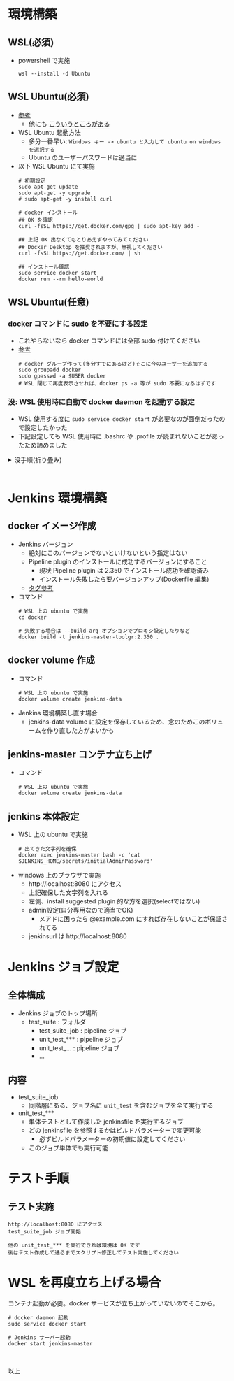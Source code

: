 # 環境構築
## WSL(必須)
- powershell で実施
  ```
  wsl --install -d Ubuntu
  ```

## WSL Ubuntu(必須)
- [参考](https://docs.docker.jp/linux/step_one.html)
  - 他にも [こういうところがある](https://zenn.dev/taiga533/articles/11f1b21ef4a5ff)
- WSL Ubuntu 起動方法
  - 多分一番早い: `Windows キー -> ubuntu と入力して ubuntu on windows を選択する`
  - Ubuntu のユーザーパスワードは適当に
- 以下 WSL Ubuntu にて実施
  ```
  # 初期設定
  sudo apt-get update
  sudo apt-get -y upgrade
  # sudo apt-get -y install curl
  
  # docker インストール
  ## OK を確認
  curl -fsSL https://get.docker.com/gpg | sudo apt-key add -
  
  ## 上記 OK 出なくてもとりあえずやってみてください
  ## Docker Desktop を推奨されますが、無視してください
  curl -fsSL https://get.docker.com/ | sh
  
  ## インストール確認
  sudo service docker start
  docker run --rm hello-world
  ```

## WSL Ubuntu(任意)
### docker コマンドに sudo を不要にする設定
- これやらないなら docker コマンドには全部 sudo 付けてください
- [参考](https://qiita.com/DQNEO/items/da5df074c48b012152ee)
  ```
  # docker グループ作って(多分すでにあるけど)そこに今のユーザーを追加する
  sudo groupadd docker
  sudo gpasswd -a $USER docker
  # WSL 閉じて再度表示させれば、docker ps -a 等が sudo 不要になるはずです
  ```

### 没: WSL 使用時に自動で docker daemon を起動する設定
- WSL 使用する度に `sudo service docker start` が必要なのが面倒だったので設定したかった
- 下記設定しても WSL 使用時に .bashrc や .profile が読まれないことがあったため諦めました

<details><summary>没手順(折り畳み)</summary><div>

- [参考](https://zenn.dev/taiga533/articles/11f1b21ef4a5ff)
  ```
  # daemon 起動コマンドの sudo でのパスワード入力回避設定
  sudo visudo
  # エディタにて以下追記して保存(ユーザー名は Ubuntu のもの)
  # GNU エディタの場合、Ctrl + x -> y で保存して終了
  ユーザー名 ALL=NOPASSWD: /usr/sbin/service docker start, /usr/sbin/service docker stop, /usr/sbin/service docker restart
  
  # WSL 使用時の docker daemon 起動設定
  sudo vim $HOME/.bashrc
  # 以下追記して保存
  service docker status > /dev/null 2>&1
  if [ $? = 1 ]; then
    sudo service docker start
  fi
  
  # Ubuntu on WSL でターミナルログイン時に .bashrc を読み込ませる設定
  sudo vim $HOME/.bash_profile
  # 以下記載して保存
  if [[ -f ~/.bashrc ]] ; then
    . ~/.bashrc
  fi
  ```

</div></details>

<br>

# Jenkins 環境構築
## docker イメージ作成
- Jenkins バージョン
  - 絶対にこのバージョンでないといけないという指定はない
  - Pipeline plugin のインストールに成功するバージョンにすること
    - 現状 Pipeline plugin は 2.350 でインストール成功を確認済み
    - インストール失敗したら要バージョンアップ(Dockerfile 編集)
  - [タグ参考](https://hub.docker.com/r/jenkins/jenkins)
- コマンド
  ```
  # WSL 上の ubuntu で実施
  cd docker
  
  # 失敗する場合は --build-arg オプションでプロキシ設定したりなど
  docker build -t jenkins-master-toolgr:2.350 .
  ```

## docker volume 作成
- コマンド
  ```
  # WSL 上の ubuntu で実施
  docker volume create jenkins-data
  ```
- Jenkins 環境構築し直す場合
  - jenkins-data volume に設定を保存しているため、念のためこのボリュームを作り直した方がよいかも

## jenkins-master コンテナ立ち上げ
- コマンド
  ```
  # WSL 上の ubuntu で実施
  docker volume create jenkins-data
  ```

## jenkins 本体設定
- WSL 上の ubuntu で実施
  ```
  # 出てきた文字列を確保
  docker exec jenkins-master bash -c 'cat $JENKINS_HOME/secrets/initialAdminPassword'
  ```
- windows 上のブラウザで実施
  - http://localhost:8080 にアクセス
  - 上記確保した文字列を入れる
  - 左側、install suggested plugin 的な方を選択(selectではない)
  - admin設定(自分専用なので適当でOK)
    - メアドに困ったら @example.com にすれば存在しないことが保証されてる
  - jenkinsurl は http://localhost:8080

# Jenkins ジョブ設定
## 全体構成
- Jenkins ジョブのトップ場所
  - test_suite : フォルダ
    - test_suite_job : pipeline ジョブ
    - unit_test_***  : pipeline ジョブ
    - unit_test_...  : pipeline ジョブ
    - ...

## 内容
- test_suite_job
  - 同階層にある、ジョブ名に `unit_test` を含むジョブを全て実行する
- unit_test_***
  - 単体テストとして作成した jenkinsfile を実行するジョブ
  - どの jenkinsfile を参照するかはビルドパラメーターで変更可能
    - 必ずビルドパラメーターの初期値に設定してください
  - このジョブ単体でも実行可能

# テスト手順
## テスト実施
```
http://localhost:8080 にアクセス
test_suite_job ジョブ開始

他の unit_test_*** を実行できれば環境は OK です
後はテスト作成して通るまでスクリプト修正してテスト実施してください
```

# WSL を再度立ち上げる場合
コンテナ起動が必要。docker サービスが立ち上がっていないのでそこから。

```
# docker daemon 起動
sudo service docker start

# Jenkins サーバー起動
docker start jenkins-master
```

<br>

以上

